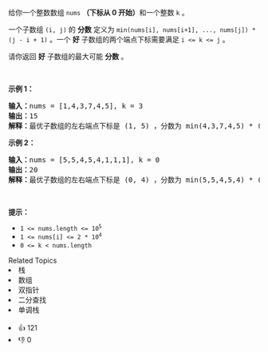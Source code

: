 <p>给你一个整数数组&nbsp;<code>nums</code>&nbsp;<strong>（下标从 0 开始）</strong>和一个整数&nbsp;<code>k</code>&nbsp;。</p>

<p>一个子数组 <code>(i, j)</code>&nbsp;的 <strong>分数</strong>&nbsp;定义为&nbsp;<code>min(nums[i], nums[i+1], ..., nums[j]) * (j - i + 1)</code>&nbsp;。一个&nbsp;<strong>好</strong>&nbsp;子数组的两个端点下标需要满足&nbsp;<code>i &lt;= k &lt;= j</code>&nbsp;。</p>

<p>请你返回 <strong>好</strong>&nbsp;子数组的最大可能 <strong>分数</strong>&nbsp;。</p>

<p>&nbsp;</p>

<p><strong>示例 1：</strong></p>

<pre><b>输入：</b>nums = [1,4,3,7,4,5], k = 3
<b>输出：</b>15
<b>解释：</b>最优子数组的左右端点下标是 (1, 5) ，分数为 min(4,3,7,4,5) * (5-1+1) = 3 * 5 = 15 。
</pre>

<p><strong>示例 2：</strong></p>

<pre><b>输入：</b>nums = [5,5,4,5,4,1,1,1], k = 0
<b>输出：</b>20
<b>解释：</b>最优子数组的左右端点下标是 (0, 4) ，分数为 min(5,5,4,5,4) * (4-0+1) = 4 * 5 = 20 。
</pre>

<p>&nbsp;</p>

<p><strong>提示：</strong></p>

<ul> 
 <li><code>1 &lt;= nums.length &lt;= 10<sup>5</sup></code></li> 
 <li><code>1 &lt;= nums[i] &lt;= 2 * 10<sup>4</sup></code></li> 
 <li><code>0 &lt;= k &lt; nums.length</code></li> 
</ul>

<div><div>Related Topics</div><div><li>栈</li><li>数组</li><li>双指针</li><li>二分查找</li><li>单调栈</li></div></div><br><div><li>👍 121</li><li>👎 0</li></div>